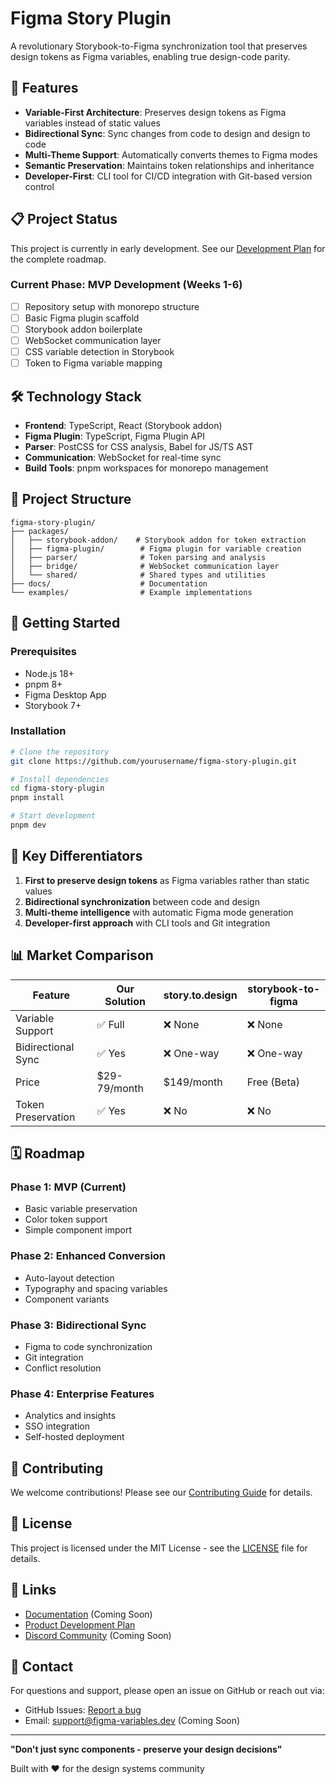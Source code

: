 # Figma Story Plugin

A revolutionary Storybook-to-Figma synchronization tool that preserves design tokens as Figma variables, enabling true design-code parity.

## 🚀 Features

- **Variable-First Architecture**: Preserves design tokens as Figma variables instead of static values
- **Bidirectional Sync**: Sync changes from code to design and design to code
- **Multi-Theme Support**: Automatically converts themes to Figma modes
- **Semantic Preservation**: Maintains token relationships and inheritance
- **Developer-First**: CLI tool for CI/CD integration with Git-based version control

## 📋 Project Status

This project is currently in early development. See our [Development Plan](STORYBOOK_FIGMA_VARIABLES_PLAN.md) for the complete roadmap.

### Current Phase: MVP Development (Weeks 1-6)
- [ ] Repository setup with monorepo structure
- [ ] Basic Figma plugin scaffold
- [ ] Storybook addon boilerplate
- [ ] WebSocket communication layer
- [ ] CSS variable detection in Storybook
- [ ] Token to Figma variable mapping

## 🛠️ Technology Stack

- **Frontend**: TypeScript, React (Storybook addon)
- **Figma Plugin**: TypeScript, Figma Plugin API
- **Parser**: PostCSS for CSS analysis, Babel for JS/TS AST
- **Communication**: WebSocket for real-time sync
- **Build Tools**: pnpm workspaces for monorepo management

## 📁 Project Structure

```
figma-story-plugin/
├── packages/
│   ├── storybook-addon/    # Storybook addon for token extraction
│   ├── figma-plugin/        # Figma plugin for variable creation
│   ├── parser/              # Token parsing and analysis
│   ├── bridge/              # WebSocket communication layer
│   └── shared/              # Shared types and utilities
├── docs/                    # Documentation
└── examples/                # Example implementations
```

## 🚦 Getting Started

### Prerequisites

- Node.js 18+
- pnpm 8+
- Figma Desktop App
- Storybook 7+

### Installation

```bash
# Clone the repository
git clone https://github.com/yourusername/figma-story-plugin.git

# Install dependencies
cd figma-story-plugin
pnpm install

# Start development
pnpm dev
```

## 🎯 Key Differentiators

1. **First to preserve design tokens** as Figma variables rather than static values
2. **Bidirectional synchronization** between code and design
3. **Multi-theme intelligence** with automatic Figma mode generation
4. **Developer-first approach** with CLI tools and Git integration

## 📊 Market Comparison

| Feature | Our Solution | story.to.design | storybook-to-figma |
|---------|-------------|-----------------|-------------------|
| Variable Support | ✅ Full | ❌ None | ❌ None |
| Bidirectional Sync | ✅ Yes | ❌ One-way | ❌ One-way |
| Price | $29-79/month | $149/month | Free (Beta) |
| Token Preservation | ✅ Yes | ❌ No | ❌ No |

## 🗓️ Roadmap

### Phase 1: MVP (Current)
- Basic variable preservation
- Color token support
- Simple component import

### Phase 2: Enhanced Conversion
- Auto-layout detection
- Typography and spacing variables
- Component variants

### Phase 3: Bidirectional Sync
- Figma to code synchronization
- Git integration
- Conflict resolution

### Phase 4: Enterprise Features
- Analytics and insights
- SSO integration
- Self-hosted deployment

## 🤝 Contributing

We welcome contributions! Please see our [Contributing Guide](CONTRIBUTING.md) for details.

## 📝 License

This project is licensed under the MIT License - see the [LICENSE](LICENSE) file for details.

## 🔗 Links

- [Documentation](https://figma-variables.dev) (Coming Soon)
- [Product Development Plan](STORYBOOK_FIGMA_VARIABLES_PLAN.md)
- [Discord Community](https://discord.gg/figma-variables) (Coming Soon)

## 📧 Contact

For questions and support, please open an issue on GitHub or reach out via:
- GitHub Issues: [Report a bug](https://github.com/yourusername/figma-story-plugin/issues)
- Email: support@figma-variables.dev (Coming Soon)

---

**"Don't just sync components - preserve your design decisions"**

Built with ❤️ for the design systems community